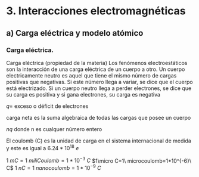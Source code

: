 # 3. Interacciones electromagnéticas

## a) Carga eléctrica y modelo atómico

### Carga eléctrica.
Carga eléctrica (propiedad de la materia)
Los fenómenos electroestáticos son la interacción de una carga eléctrica de un cuerpo a otro.
Un cuerpo electricamente neutro es aquel que tiene el mismo número de cargas positivas que negativas. Si este número llega a variar, se dice que el cuerpo está electrizado.
Si un cuerpo neutro llega a perder electrones, se dice que su carga es positiva y si gana electrones, su carga es negativa

$q=$ exceso o déficit de electrones

carga neta es la suma algebraica de todas las cargas que posee un cuerpo

$nq$ donde n es cualquer número entero

El coulomb (C) es la unidad de carga en el sistema internacional de medida y este es igual a $6.24*10^{18}\ e$

$1\ mC=1\ miliCoulomb=1*10^{-3}\ C$
$1\micro C=1\ microcoulomb=1*10^{-6}\ C$
$1\ nC=1\ nanocoulomb=1*10^{-9}\ C$
